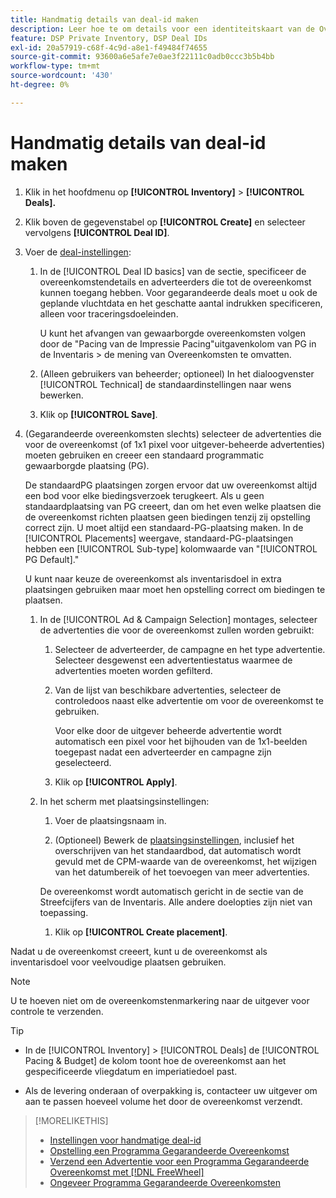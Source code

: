 ```yaml
---
title: Handmatig details van deal-id maken
description: Leer hoe te om details voor een identiteitskaart van de Overeenkomst manueel in te gaan.
feature: DSP Private Inventory, DSP Deal IDs
exl-id: 20a57919-c68f-4c9d-a8e1-f49484f74655
source-git-commit: 93600a6e5afe7e0ae3f22111c0adb0ccc3b5b4bb
workflow-type: tm+mt
source-wordcount: '430'
ht-degree: 0%

---
```


# Handmatig details van deal-id maken

1. Klik in het hoofdmenu op **[!UICONTROL Inventory]** > **[!UICONTROL Deals].**

1. Klik boven de gegevenstabel op **[!UICONTROL Create]** en selecteer vervolgens **[!UICONTROL Deal ID]**.

1. Voer de [deal-instellingen](deal-id-settings.md):

   1. In de [!UICONTROL Deal ID basics] van de sectie, specificeer de overeenkomstendetails en adverteerders die tot de overeenkomst kunnen toegang hebben. Voor gegarandeerde deals moet u ook de geplande vluchtdata en het geschatte aantal indrukken specificeren, alleen voor traceringsdoeleinden.

      U kunt het afvangen van gewaarborgde overeenkomsten volgen door de &quot;Pacing van de Impressie Pacing&quot;uitgavenkolom van PG in de Inventaris > de mening van Overeenkomsten te omvatten.

   1. (Alleen gebruikers van beheerder; optioneel) In het dialoogvenster [!UICONTROL Technical] de standaardinstellingen naar wens bewerken.

   1. Klik op **[!UICONTROL Save]**.

1. (Gegarandeerde overeenkomsten slechts) selecteer de advertenties die voor de overeenkomst (of 1x1 pixel voor uitgever-beheerde advertenties) moeten gebruiken en creeer een standaard programmatic gewaarborgde plaatsing (PG).

   De standaardPG plaatsingen zorgen ervoor dat uw overeenkomst altijd een bod voor elke biedingsverzoek terugkeert. Als u geen standaardplaatsing van PG creeert, dan om het even welke plaatsen die de overeenkomst richten plaatsen geen biedingen tenzij zij opstelling correct zijn. U moet altijd een standaard-PG-plaatsing maken. In de [!UICONTROL Placements] weergave, standaard-PG-plaatsingen hebben een [!UICONTROL Sub-type] kolomwaarde van &quot;[!UICONTROL PG Default].&quot;

   U kunt naar keuze de overeenkomst als inventarisdoel in extra plaatsingen gebruiken maar moet hen opstelling correct om biedingen te plaatsen.

   1. In de [!UICONTROL Ad & Campaign Selection] montages, selecteer de advertenties die voor de overeenkomst zullen worden gebruikt:

      1. Selecteer de adverteerder, de campagne en het type advertentie. Selecteer desgewenst een advertentiestatus waarmee de advertenties moeten worden gefilterd.

      1. Van de lijst van beschikbare advertenties, selecteer de controledoos naast elke advertentie om voor de overeenkomst te gebruiken.

         Voor elke door de uitgever beheerde advertentie wordt automatisch een pixel voor het bijhouden van de 1x1-beelden toegepast nadat een adverteerder en campagne zijn geselecteerd.

      1. Klik op **[!UICONTROL Apply]**.

   1. In het scherm met plaatsingsinstellingen:

      1. Voer de plaatsingsnaam in.

      1. (Optioneel) Bewerk de [plaatsingsinstellingen](/help/dsp/campaign-management/placements/placement-settings.md), inclusief het overschrijven van het standaardbod, dat automatisch wordt gevuld met de CPM-waarde van de overeenkomst, het wijzigen van het datumbereik of het toevoegen van meer advertenties.

      De overeenkomst wordt automatisch gericht in de sectie van de Streefcijfers van de Inventaris. Alle andere doelopties zijn niet van toepassing.

      1. Klik op **[!UICONTROL Create placement]**.

Nadat u de overeenkomst creeert, kunt u de overeenkomst als inventarisdoel voor veelvoudige plaatsen gebruiken.

>[!NOTE]
>
> U te hoeven niet om de overeenkomstenmarkering naar de uitgever voor controle te verzenden.

>[!TIP]
>
>* In de [!UICONTROL Inventory] > [!UICONTROL Deals] de [!UICONTROL Pacing & Budget] de kolom toont hoe de overeenkomst aan het gespecificeerde vliegdatum en imperiatiedoel past.
>
>* Als de levering onderaan of overpakking is, contacteer uw uitgever om aan te passen hoeveel volume het door de overeenkomst verzendt.

>[!MORELIKETHIS]
>
>* [Instellingen voor handmatige deal-id](deal-id-settings.md)
>* [Opstelling een Programma Gegarandeerde Overeenkomst](programmatic-guaranteed-set-up.md)
>* [Verzend een Advertentie voor een Programma Gegarandeerde Overeenkomst met [!DNL FreeWheel]](freewheel-submit.md)
>* [Ongeveer Programma Gegarandeerde Overeenkomsten](programmatic-guaranteed-about.md)
<!-- >* [Specify Placements and Ads for a Private Deal](deal-id-attach-placements.md)-->
